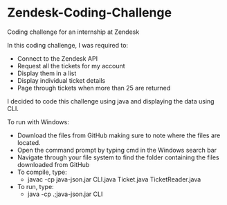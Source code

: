 # Zendesk-Coding-Challenge
Coding challenge for an internship at Zendesk

In this coding challenge, I was required to:
  - Connect to the Zendesk API
  - Request all the tickets for my account
  - Display them in a list
  - Display individual ticket details
  - Page through tickets when more than 25 are returned

I decided to code this challenge using java and displaying the data using CLI.

To run with Windows:
  - Download the files from GitHub making sure to note where the files are located.
  - Open the command prompt by typing cmd in the Windows search bar
  - Navigate through your file system to find the folder containing the files downloaded from GitHub
  - To compile, type:
    - javac -cp java-json.jar CLI.java Ticket.java TicketReader.java
  - To run, type: 
    - java -cp .;java-json.jar CLI



